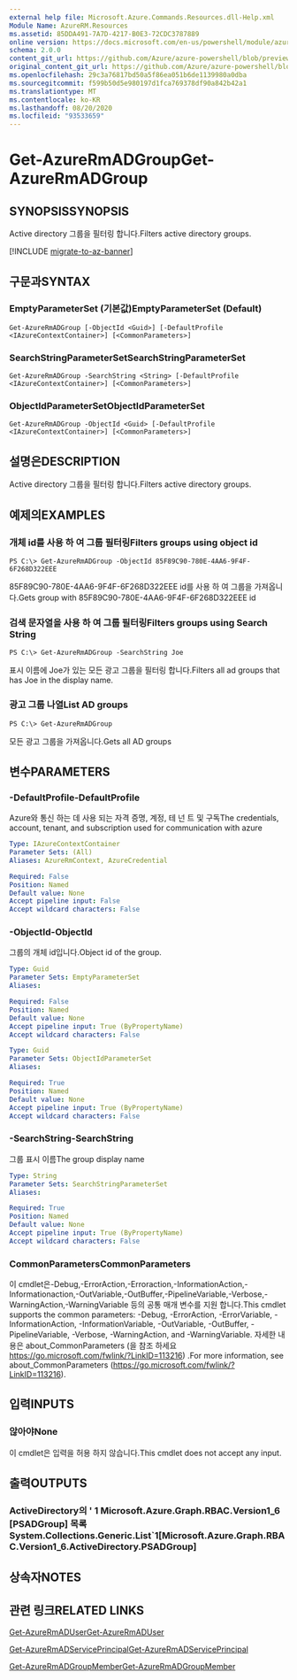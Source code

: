 ```yaml
---
external help file: Microsoft.Azure.Commands.Resources.dll-Help.xml
Module Name: AzureRM.Resources
ms.assetid: 85DDA491-7A7D-4217-B0E3-72CDC3787889
online version: https://docs.microsoft.com/en-us/powershell/module/azurerm.resources/get-azurermadgroup
schema: 2.0.0
content_git_url: https://github.com/Azure/azure-powershell/blob/preview/src/ResourceManager/Resources/Commands.Resources/help/Get-AzureRmADGroup.md
original_content_git_url: https://github.com/Azure/azure-powershell/blob/preview/src/ResourceManager/Resources/Commands.Resources/help/Get-AzureRmADGroup.md
ms.openlocfilehash: 29c3a76817bd50a5f86ea051b6de1139980a0dba
ms.sourcegitcommit: f599b50d5e980197d1fca769378df90a842b42a1
ms.translationtype: MT
ms.contentlocale: ko-KR
ms.lasthandoff: 08/20/2020
ms.locfileid: "93533659"
---
```

# <span data-ttu-id="d62f5-101">Get-AzureRmADGroup</span><span class="sxs-lookup"><span data-stu-id="d62f5-101">Get-AzureRmADGroup</span></span>

## <span data-ttu-id="d62f5-102">SYNOPSIS</span><span class="sxs-lookup"><span data-stu-id="d62f5-102">SYNOPSIS</span></span>
<span data-ttu-id="d62f5-103">Active directory 그룹을 필터링 합니다.</span><span class="sxs-lookup"><span data-stu-id="d62f5-103">Filters active directory groups.</span></span>

[!INCLUDE [migrate-to-az-banner](../../includes/migrate-to-az-banner.md)]

## <span data-ttu-id="d62f5-104">구문과</span><span class="sxs-lookup"><span data-stu-id="d62f5-104">SYNTAX</span></span>

### <span data-ttu-id="d62f5-105">EmptyParameterSet (기본값)</span><span class="sxs-lookup"><span data-stu-id="d62f5-105">EmptyParameterSet (Default)</span></span>
```
Get-AzureRmADGroup [-ObjectId <Guid>] [-DefaultProfile <IAzureContextContainer>] [<CommonParameters>]
```

### <span data-ttu-id="d62f5-106">SearchStringParameterSet</span><span class="sxs-lookup"><span data-stu-id="d62f5-106">SearchStringParameterSet</span></span>
```
Get-AzureRmADGroup -SearchString <String> [-DefaultProfile <IAzureContextContainer>] [<CommonParameters>]
```

### <span data-ttu-id="d62f5-107">ObjectIdParameterSet</span><span class="sxs-lookup"><span data-stu-id="d62f5-107">ObjectIdParameterSet</span></span>
```
Get-AzureRmADGroup -ObjectId <Guid> [-DefaultProfile <IAzureContextContainer>] [<CommonParameters>]
```

## <span data-ttu-id="d62f5-108">설명은</span><span class="sxs-lookup"><span data-stu-id="d62f5-108">DESCRIPTION</span></span>
<span data-ttu-id="d62f5-109">Active directory 그룹을 필터링 합니다.</span><span class="sxs-lookup"><span data-stu-id="d62f5-109">Filters active directory groups.</span></span>

## <span data-ttu-id="d62f5-110">예제의</span><span class="sxs-lookup"><span data-stu-id="d62f5-110">EXAMPLES</span></span>

### <span data-ttu-id="d62f5-111">개체 id를 사용 하 여 그룹 필터링</span><span class="sxs-lookup"><span data-stu-id="d62f5-111">Filters groups using object id</span></span>
```
PS C:\> Get-AzureRmADGroup -ObjectId 85F89C90-780E-4AA6-9F4F-6F268D322EEE
```

<span data-ttu-id="d62f5-112">85F89C90-780E-4AA6-9F4F-6F268D322EEE id를 사용 하 여 그룹을 가져옵니다.</span><span class="sxs-lookup"><span data-stu-id="d62f5-112">Gets group with 85F89C90-780E-4AA6-9F4F-6F268D322EEE id</span></span>

### <span data-ttu-id="d62f5-113">검색 문자열을 사용 하 여 그룹 필터링</span><span class="sxs-lookup"><span data-stu-id="d62f5-113">Filters groups using Search String</span></span>
```
PS C:\> Get-AzureRmADGroup -SearchString Joe
```

<span data-ttu-id="d62f5-114">표시 이름에 Joe가 있는 모든 광고 그룹을 필터링 합니다.</span><span class="sxs-lookup"><span data-stu-id="d62f5-114">Filters all ad groups that has Joe in the display name.</span></span>

### <span data-ttu-id="d62f5-115">광고 그룹 나열</span><span class="sxs-lookup"><span data-stu-id="d62f5-115">List AD groups</span></span>
```
PS C:\> Get-AzureRmADGroup
```

<span data-ttu-id="d62f5-116">모든 광고 그룹을 가져옵니다.</span><span class="sxs-lookup"><span data-stu-id="d62f5-116">Gets all AD groups</span></span>

## <span data-ttu-id="d62f5-117">변수</span><span class="sxs-lookup"><span data-stu-id="d62f5-117">PARAMETERS</span></span>

### <span data-ttu-id="d62f5-118">-DefaultProfile</span><span class="sxs-lookup"><span data-stu-id="d62f5-118">-DefaultProfile</span></span>
<span data-ttu-id="d62f5-119">Azure와 통신 하는 데 사용 되는 자격 증명, 계정, 테 넌 트 및 구독</span><span class="sxs-lookup"><span data-stu-id="d62f5-119">The credentials, account, tenant, and subscription used for communication with azure</span></span>

```yaml
Type: IAzureContextContainer
Parameter Sets: (All)
Aliases: AzureRmContext, AzureCredential

Required: False
Position: Named
Default value: None
Accept pipeline input: False
Accept wildcard characters: False
```

### <span data-ttu-id="d62f5-120">-ObjectId</span><span class="sxs-lookup"><span data-stu-id="d62f5-120">-ObjectId</span></span>
<span data-ttu-id="d62f5-121">그룹의 개체 id입니다.</span><span class="sxs-lookup"><span data-stu-id="d62f5-121">Object id of the group.</span></span>

```yaml
Type: Guid
Parameter Sets: EmptyParameterSet
Aliases:

Required: False
Position: Named
Default value: None
Accept pipeline input: True (ByPropertyName)
Accept wildcard characters: False
```

```yaml
Type: Guid
Parameter Sets: ObjectIdParameterSet
Aliases:

Required: True
Position: Named
Default value: None
Accept pipeline input: True (ByPropertyName)
Accept wildcard characters: False
```

### <span data-ttu-id="d62f5-122">-SearchString</span><span class="sxs-lookup"><span data-stu-id="d62f5-122">-SearchString</span></span>
<span data-ttu-id="d62f5-123">그룹 표시 이름</span><span class="sxs-lookup"><span data-stu-id="d62f5-123">The group display name</span></span>

```yaml
Type: String
Parameter Sets: SearchStringParameterSet
Aliases:

Required: True
Position: Named
Default value: None
Accept pipeline input: True (ByPropertyName)
Accept wildcard characters: False
```

### <span data-ttu-id="d62f5-124">CommonParameters</span><span class="sxs-lookup"><span data-stu-id="d62f5-124">CommonParameters</span></span>
<span data-ttu-id="d62f5-125">이 cmdlet은-Debug,-ErrorAction,-Erroraction,-InformationAction,-Informationaction,-OutVariable,-OutBuffer,-PipelineVariable,-Verbose,-WarningAction,-WarningVariable 등의 공통 매개 변수를 지원 합니다.</span><span class="sxs-lookup"><span data-stu-id="d62f5-125">This cmdlet supports the common parameters: -Debug, -ErrorAction, -ErrorVariable, -InformationAction, -InformationVariable, -OutVariable, -OutBuffer, -PipelineVariable, -Verbose, -WarningAction, and -WarningVariable.</span></span> <span data-ttu-id="d62f5-126">자세한 내용은 about_CommonParameters (을 참조 하세요 https://go.microsoft.com/fwlink/?LinkID=113216) .</span><span class="sxs-lookup"><span data-stu-id="d62f5-126">For more information, see about_CommonParameters (https://go.microsoft.com/fwlink/?LinkID=113216).</span></span>

## <span data-ttu-id="d62f5-127">입력</span><span class="sxs-lookup"><span data-stu-id="d62f5-127">INPUTS</span></span>

### <span data-ttu-id="d62f5-128">않아야</span><span class="sxs-lookup"><span data-stu-id="d62f5-128">None</span></span>
<span data-ttu-id="d62f5-129">이 cmdlet은 입력을 허용 하지 않습니다.</span><span class="sxs-lookup"><span data-stu-id="d62f5-129">This cmdlet does not accept any input.</span></span>

## <span data-ttu-id="d62f5-130">출력</span><span class="sxs-lookup"><span data-stu-id="d62f5-130">OUTPUTS</span></span>

### <span data-ttu-id="d62f5-131">ActiveDirectory의 ' 1 Microsoft.Azure.Graph.RBAC.Version1_6 [PSADGroup] 목록</span><span class="sxs-lookup"><span data-stu-id="d62f5-131">System.Collections.Generic.List\`1[Microsoft.Azure.Graph.RBAC.Version1_6.ActiveDirectory.PSADGroup]</span></span>

## <span data-ttu-id="d62f5-132">상속자</span><span class="sxs-lookup"><span data-stu-id="d62f5-132">NOTES</span></span>

## <span data-ttu-id="d62f5-133">관련 링크</span><span class="sxs-lookup"><span data-stu-id="d62f5-133">RELATED LINKS</span></span>

[<span data-ttu-id="d62f5-134">Get-AzureRmADUser</span><span class="sxs-lookup"><span data-stu-id="d62f5-134">Get-AzureRmADUser</span></span>](./Get-AzureRmADUser.md)

[<span data-ttu-id="d62f5-135">Get-AzureRmADServicePrincipal</span><span class="sxs-lookup"><span data-stu-id="d62f5-135">Get-AzureRmADServicePrincipal</span></span>](./Get-AzureRmADServicePrincipal.md)

[<span data-ttu-id="d62f5-136">Get-AzureRmADGroupMember</span><span class="sxs-lookup"><span data-stu-id="d62f5-136">Get-AzureRmADGroupMember</span></span>](./Get-AzureRmADGroupMember.md)

